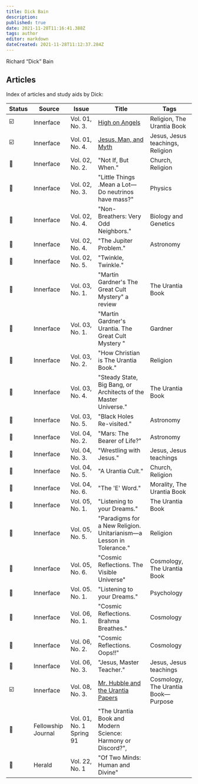 ```yaml
---
title: Dick Bain
description:
published: true
date: 2021-11-28T11:16:41.388Z
tags: author
editor: markdown
dateCreated: 2021-11-28T11:12:37.284Z
---
```


Richard “Dick” Bain

## Articles

Index of articles and study aids by Dick:

| Status                  | Source             | Issue                    | Title                                                                                       | Tags                                |
| ----------------------- | ------------------ | ------------------------ | ------------------------------------------------------------------------------------------- | ----------------------------------- |
| :ballot_box_with_check: | Innerface          | Vol. 01, No. 3.          | [High on Angels](/en/article/Dick_Bain/High_on_Angels)                                      | Religion, The Urantia Book          |
| :ballot_box_with_check: | Innerface          | Vol. 01, No. 4.          | [Jesus, Man, and Myth](/en/article/Dick_Bain/Jesus_Man_and_Myth)                            | Jesus, Jesus teachings, Religion    |
| :white_square_button:   | Innerface          | Vol. 02, No. 2.          | "Not If, But When."                                                                         | Church, Religion                    |
| :white_square_button:   | Innerface          | Vol. 02, No. 3.          | "Little Things .Mean a Lot—Do neutrinos have mass?"                                         | Physics                             |
| :white_square_button:   | Innerface          | Vol. 02, No. 4.          | "Non-Breathers: Very Odd Neighbors."                                                        | Biology and Genetics                |
| :white_square_button:   | Innerface          | Vol. 02, No. 4.          | "The Jupiter Problem."                                                                      | Astronomy                           |
| :white_square_button:   | Innerface          | Vol. 02, No. 5.          | "Twinkle, Twinkle."                                                                         |                                     |
| :white_square_button:   | Innerface          | Vol. 03, No. 1.          | "Martin Gardner's The Great Cult Mystery" a review                                          | The Urantia Book                    |
| :white_square_button:   | Innerface          | Vol. 03, No. 1.          | "Martin Gardner's Urantia. The Great Cult Mystery "                                         | Gardner                             |
| :white_square_button:   | Innerface          | Vol. 03, No. 2.          | "How Christian is The Urantia Book."                                                        | Religion                            |
| :white_square_button:   | Innerface          | Vol. 03, No. 4.          | "Steady State, Big Bang, or Architects of the Master Universe."                             | The Urantia Book                    |
| :white_square_button:   | Innerface          | Vol. 03, No. 5.          | "Black Holes Re-visited."                                                                   | Astronomy                           |
| :white_square_button:   | Innerface          | Vol. 04, No. 2.          | "Mars: The Bearer of Life?"                                                                 | Astronomy                           |
| :white_square_button:   | Innerface          | Vol. 04, No. 3.          | "Wrestling with Jesus."                                                                     | Jesus, Jesus teachings              |
| :white_square_button:   | Innerface          | Vol. 04, No. 5.          | "A Urantia Cult."                                                                           | Church, Religion                    |
| :white_square_button:   | Innerface          | Vol. 04, No. 6.          | "The 'E' Word."                                                                             | Morality, The Urantia Book          |
| :white_square_button:   | Innerface          | Vol. 05, No. 1.          | "Listening to your Dreams."                                                                 | The Urantia Book                    |
| :white_square_button:   | Innerface          | Vol. 05, No. 5.          | "Paradigms for a New Religion. Unitarianism—a Lesson in Tolerance."                         | Religion                            |
| :white_square_button:   | Innerface          | Vol. 05, No. 6.          | "Cosmic Reflections. The Visible Universe"                                                  | Cosmology, The Urantia Book         |
| :white_square_button:   | Innerface          | Vol. 05. No. 1.          | "Listening to your Dreams."                                                                 | Psychology                          |
| :white_square_button:   | Innerface          | Vol. 06, No. 1.          | "Cosmic Reflections. Brahma Breathes."                                                      | Cosmology                           |
| :white_square_button:   | Innerface          | Vol. 06, No. 2.          | "Cosmic Reflections. Oops!!"                                                                | Cosmology                           |
| :white_square_button:   | Innerface          | Vol. 06, No. 3.          | "Jesus, Master Teacher."                                                                    | Jesus, Jesus teachings              |
| :ballot_box_with_check: | Innerface          | Vol. 08, No. 3.          | [Mr. Hubble and the Urantia Papers](/en/article/Dick_Bain/Mr_Hubble_and_the_Urantia_Papers) | Cosmology, The Urantia Book—Purpose |
| :white_square_button:   | Fellowship Journal | Vol. 01, No. 1 Spring 91 | "The Urantia Book and Modern Science: Harmony or Discord?",                                 |                                     |
| :white_square_button:   | Herald             | Vol. 22, No. 1           | "Of Two Minds: Human and Divine"                                                            |                                     |
